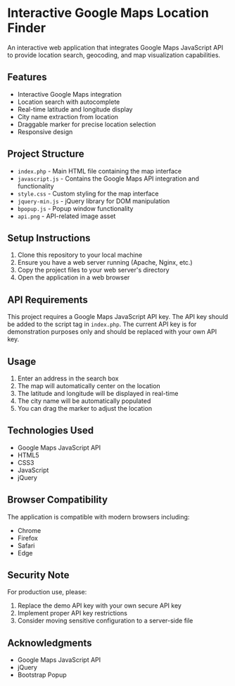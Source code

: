# Interactive Google Maps Location Finder

An interactive web application that integrates Google Maps JavaScript API to provide location search, geocoding, and map visualization capabilities.

## Features

- Interactive Google Maps integration
- Location search with autocomplete
- Real-time latitude and longitude display
- City name extraction from location
- Draggable marker for precise location selection
- Responsive design

## Project Structure

- `index.php` - Main HTML file containing the map interface
- `javascript.js` - Contains the Google Maps API integration and functionality
- `style.css` - Custom styling for the map interface
- `jquery-min.js` - jQuery library for DOM manipulation
- `bpopup.js` - Popup window functionality
- `api.png` - API-related image asset

## Setup Instructions

1. Clone this repository to your local machine
2. Ensure you have a web server running (Apache, Nginx, etc.)
3. Copy the project files to your web server's directory
4. Open the application in a web browser

## API Requirements

This project requires a Google Maps JavaScript API key. The API key should be added to the script tag in `index.php`. The current API key is for demonstration purposes only and should be replaced with your own API key.

## Usage

1. Enter an address in the search box
2. The map will automatically center on the location
3. The latitude and longitude will be displayed in real-time
4. The city name will be automatically populated
5. You can drag the marker to adjust the location

## Technologies Used

- Google Maps JavaScript API
- HTML5
- CSS3
- JavaScript
- jQuery

## Browser Compatibility

The application is compatible with modern browsers including:
- Chrome
- Firefox
- Safari
- Edge

## Security Note

For production use, please:
1. Replace the demo API key with your own secure API key
2. Implement proper API key restrictions
3. Consider moving sensitive configuration to a server-side file

## Acknowledgments

- Google Maps JavaScript API
- jQuery
- Bootstrap Popup

